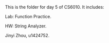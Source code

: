 This is the folder for day 5 of CS6010. It includes:

Lab: Function Practice.

HW: String Analyzer.

Jinyi Zhou, u1424752.
